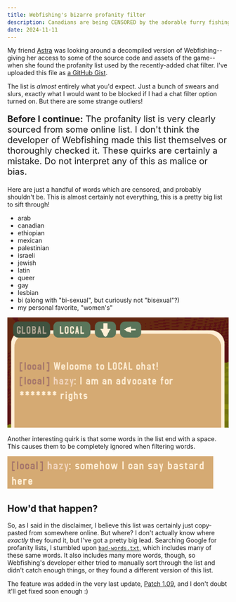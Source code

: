 ```yaml
---
title: Webfishing's bizarre profanity filter
description: Canadians are being CENSORED by the adorable furry fishing game
date: 2024-11-11
---
```


My friend [Astra](https://astroorbis.com) was looking around a decompiled version of Webfishing--giving her access to some of
the source code and assets of the game--when she found the profanity list used by the recently-added chat filter. I've uploaded
this file as [a GitHub Gist](https://gist.github.com/hazycora/f7fde1be74022d196945577a1817d153).

The list is _almost_ entirely what you'd expect. Just a bunch of swears and slurs, exactly what I would want to be blocked if I
had a chat filter option turned on. But there are some strange outliers!

<div style="font-size: 1.25rem">

**Before I continue:** The profanity list is very clearly sourced from some online list. I don't think the developer of Webfishing
made this list themselves or thoroughly checked it. These quirks are certainly a mistake. Do not interpret any of this as malice or bias.

</div>

Here are just a handful of words which are censored, and probably shouldn't be. This is almost certainly not everything, this is a pretty big
list to sift through!

- arab
- canadian
- ethiopian
- mexican
- palestinian
- israeli
- jewish
- latin
- queer
- gay
- lesbian
- bi (along with "bi-sexual", but curiously not "bisexual"?)
- my personal favorite, "women's"

![Trying to say 'I am an advocate for women's rights' results in the word 'women's' being censored.](/assets/webfishings-silly-filter/womens-rights.png)

Another interesting quirk is that some words in the list end with a space. This causes them to be completely ignored when filtering words.

![The word bastard shown in the chat.](/assets/webfishings-silly-filter/bastard.png)

## How'd that happen?

So, as I said in the disclaimer, I believe this list was certainly just copy-pasted from somewhere online. But where? I don't
actually know where _exactly_ they found it, but I've got a pretty big lead. Searching Google for profanity lists, I stumbled upon
[`bad-words.txt`](https://www.cs.cmu.edu/~biglou/resources/bad-words.txt), which includes many of these same words. It also includes many more words, though, so Webfishing's developer either tried to
manually sort through the list and didn't catch enough things, or they found a different version of this list.

The feature was added in the very last update, [Patch 1.09](https://store.steampowered.com/news/app/3146520/view/4467101633890746444), and I don't doubt it'll get fixed soon enough :)
